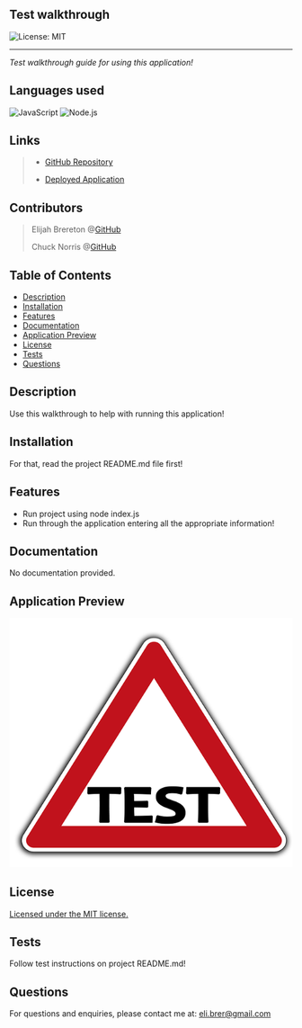 ## Test walkthrough
![License: MIT](https://img.shields.io/badge/License-MIT-yellow.svg)

---

*Test walkthrough guide for using this application!*

## Languages used
![JavaScript](https://img.shields.io/badge/JavaScript-323330?style=for-the-badge&logo=javascript&logoColor=F7DF1E) ![Node.js](https://img.shields.io/badge/Node.js-43853D?style=for-the-badge&logo=node.js&logoColor=white) 

## Links
>
> - [GitHub Repository](https://github.com/elibrer/readme-generator)
> 
> - [Deployed Application](https://elibrer.github.io/readme-generator)

## Contributors
> Elijah Brereton @[GitHub](https://github.com/elibrer)
 > 
> Chuck Norris @[GitHub](https://github.com/ChuckNorris)
 > 


## Table of Contents
- [Description](#description)
- [Installation](#installation)
- [Features](#features)
- [Documentation](#documentation)
- [Application Preview](#full-preview)
- [License](#license)
- [Tests](#tests)
- [Questions](#questions)

## Description
Use this walkthrough to help with running this application!

## Installation
For that, read the project README.md file first!

## Features
- Run project using node index.js 
- Run through the application entering all the appropriate information! 


## Documentation
No documentation provided.

## Application Preview
![Test image for walkthrough](./assets/images/test.png)

## License
[Licensed under the MIT license.](https://opensource.org/licenses/MIT)

## Tests
Follow test instructions on project README.md!

## Questions
For questions and enquiries, please contact me at: 
[eli.brer@gmail.com](eli.brer@gmail.com)
